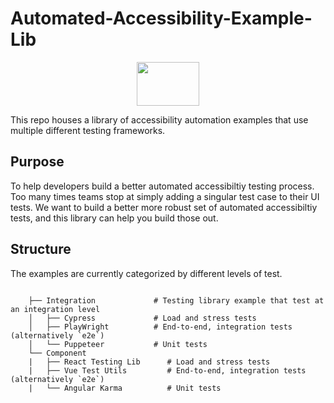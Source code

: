 # Automated-Accessibility-Example-Lib
<p align="center">
<img src="https://cdn-icons-png.flaticon.com/512/1512/1512642.png" height="70px" width="100px" alt="" />
</p>

This repo houses a library of accessibility automation examples that use multiple different testing frameworks.

## Purpose

To help developers build a better automated accessibiltiy testing process. Too many times teams stop at simply adding a singular test 
case to their UI tests. We want to build a better more robust set of automated accessibiltiy tests, and this library can help you build those out. 

## Structure

The examples are currently categorized by different levels of test. 

```

    ├── Integration             # Testing library example that test at an integration level
    │   ├── Cypress             # Load and stress tests
    │   ├── PlayWright          # End-to-end, integration tests (alternatively `e2e`)
    │   └── Puppeteer           # Unit tests
    └── Component
    |   ├── React Testing Lib      # Load and stress tests
    |   ├── Vue Test Utils         # End-to-end, integration tests (alternatively `e2e`)
    |   └── Angular Karma          # Unit tests

```